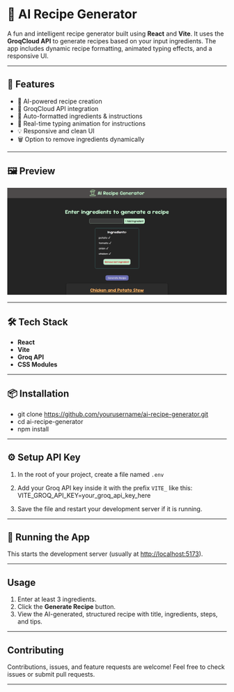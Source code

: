 # 🍳 AI Recipe Generator

A fun and intelligent recipe generator built using **React** and **Vite**. It uses the **GroqCloud API** to generate recipes based on your input ingredients. The app includes dynamic recipe formatting, animated typing effects, and a responsive UI.

---

## 🚀 Features

- 🌟 AI-powered recipe creation
- 🧠 GroqCloud API integration
- 📝 Auto-formatted ingredients & instructions
- 🎯 Real-time typing animation for instructions
- 💡 Responsive and clean UI
- 🗑️ Option to remove ingredients dynamically

---

## 🖼️ Preview

![Preview](./src/assets/preview.png)

---

## 🛠️ Tech Stack

- **React**
- **Vite**
- **Groq API**
- **CSS Modules**

---

## 📦 Installation

- git clone https://github.com/yourusername/ai-recipe-generator.git
- cd ai-recipe-generator
- npm install

---

## ⚙️ Setup API Key

1. In the root of your project, create a file named `.env`

2. Add your Groq API key inside it with the prefix `VITE_` like this:
   VITE_GROQ_API_KEY=your_groq_api_key_here

3. Save the file and restart your development server if it is running.

---

## 🏃 Running the App

This starts the development server (usually at [http://localhost:5173](http://localhost:5173)).

---

## Usage

1. Enter at least 3 ingredients.
2. Click the **Generate Recipe** button.
3. View the AI-generated, structured recipe with title, ingredients, steps, and tips.

---

## Contributing

Contributions, issues, and feature requests are welcome! Feel free to check issues or submit pull requests.

---
